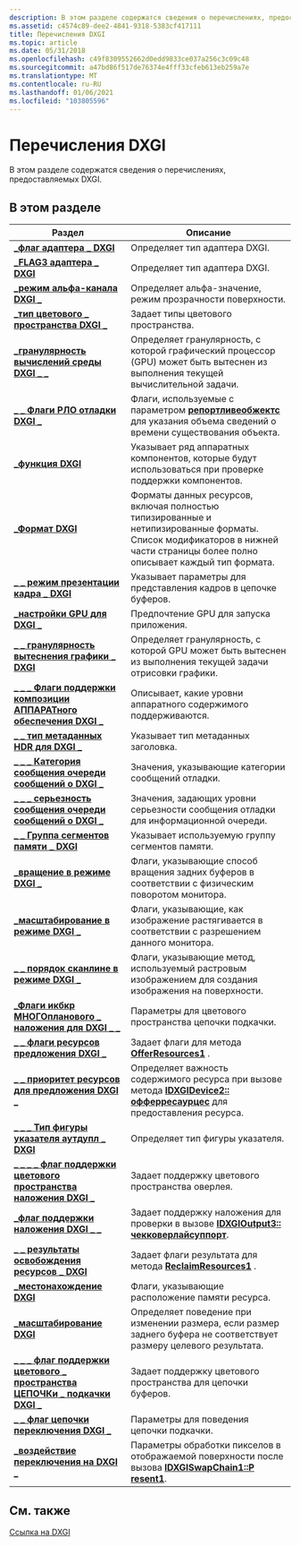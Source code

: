 ```yaml
---
description: В этом разделе содержатся сведения о перечислениях, предоставляемых DXGI.
ms.assetid: c4574c89-dee2-4841-9318-5383cf417111
title: Перечисления DXGI
ms.topic: article
ms.date: 05/31/2018
ms.openlocfilehash: c49f8309552662d0edd9833ce037a256c3c09c48
ms.sourcegitcommit: a47bd86f517de76374e4fff33cfeb613eb259a7e
ms.translationtype: MT
ms.contentlocale: ru-RU
ms.lasthandoff: 01/06/2021
ms.locfileid: "103805596"
---
```

# <a name="dxgi-enumerations"></a>Перечисления DXGI

В этом разделе содержатся сведения о перечислениях, предоставляемых DXGI.

## <a name="in-this-section"></a>В этом разделе



| Раздел                                                                                                         | Описание                                                                                                                                                                       |
|---------------------------------------------------------------------------------------------------------------|-----------------------------------------------------------------------------------------------------------------------------------------------------------------------------------|
| [**\_флаг адаптера \_ DXGI**](/windows/desktop/api/dxgi/ne-dxgi-dxgi_adapter_flag)<br/>                                          | Определяет тип адаптера DXGI.<br/>                                                                                                                                   |
| [**\_FLAG3 адаптера \_ DXGI**](/windows/desktop/api/dxgi1_6/ne-dxgi1_6-dxgi_adapter_flag3)<br/>                                        | Определяет тип адаптера DXGI.<br/>                                                                                                                                   |
| [**\_режим альфа-канала DXGI \_**](/windows/desktop/api/DXGI1_2/ne-dxgi1_2-dxgi_alpha_mode)<br/>                                                       | Определяет альфа-значение, режим прозрачности поверхности.<br/>                                                                                                       |
| [**\_тип цветового \_ пространства DXGI \_**](/windows/desktop/api/dxgicommon/ne-dxgicommon-dxgi_color_space_type)<br/>                                          | Задает типы цветового пространства.<br/>                                                                                                                                           |
| [**\_гранулярность вычислений среды DXGI \_ \_**](/windows/desktop/api/DXGI1_2/ne-dxgi1_2-dxgi_compute_preemption_granularity)<br/>              | Определяет гранулярность, с которой графический процессор (GPU) может быть вытеснен из выполнения текущей вычислительной задачи.<br/>                                      |
| [**\_ \_ Флаги РЛО отладки DXGI \_**](/windows/desktop/api/DXGIDebug/ne-dxgidebug-dxgi_debug_rlo_flags)<br/>                                            | Флаги, используемые с параметром [**репортливеобжектс**](/windows/desktop/api/DXGIDebug/nf-dxgidebug-idxgidebug-reportliveobjects) для указания объема сведений о времени существования объекта. <br/>                         |
| [**\_функция DXGI**](/windows/desktop/api/DXGI1_5/ne-dxgi1_5-dxgi_feature)<br/>                                                              | Указывает ряд аппаратных компонентов, которые будут использоваться при проверке поддержки компонентов.<br/>                                                                                  |
| [**\_Формат DXGI**](/windows/desktop/api/dxgiformat/ne-dxgiformat-dxgi_format)<br/>                                                       | Форматы данных ресурсов, включая полностью типизированные и нетипизированные форматы. Список модификаторов в нижней части страницы более полно описывает каждый тип формата. <br/>               |
| [**\_ \_ режим презентации кадра \_ DXGI**](/windows/desktop/api/dxgi1_3/ne-dxgi1_3-dxgi_frame_presentation_mode)<br/>                            | Указывает параметры для представления кадров в цепочке буферов. <br/>                                                                                                            |
| [**\_настройки GPU для DXGI \_**](/windows/desktop/api/dxgi1_6/ne-dxgi1_6-dxgi_gpu_preference)<br/>                                               | Предпочтение GPU для запуска приложения.<br/>                                                                                                                           |
| [**\_ \_ гранулярность вытеснения графики \_ DXGI**](/windows/desktop/api/DXGI1_2/ne-dxgi1_2-dxgi_graphics_preemption_granularity)<br/>            | Определяет гранулярность, с которой GPU может быть вытеснен из выполнения текущей задачи отрисовки графики.<br/>                                                      |
| [**\_ \_ \_ Флаги поддержки композиции АППАРАТного обеспечения DXGI \_**](/windows/desktop/api/dxgi1_6/ne-dxgi1_6-dxgi_hardware_composition_support_flags)<br/>     | Описывает, какие уровни аппаратного содержимого поддерживаются.<br/>                                                                                                          |
| [**\_ \_ тип метаданных HDR для DXGI \_**](/windows/desktop/api/dxgi1_5/ne-dxgi1_5-dxgi_hdr_metadata_type)<br/>                                        | Указывает тип метаданных заголовка.<br/>                                                                                                                                    |
| [**\_ \_ \_ Категория сообщения очереди сообщений о DXGI \_**](/windows/desktop/api/DXGIDebug/ne-dxgidebug-dxgi_info_queue_message_category)<br/>                   | Значения, указывающие категории сообщений отладки.<br/>                                                                                                                      |
| [**\_ \_ \_ серьезность сообщения очереди сообщений о DXGI \_**](/windows/desktop/api/DXGIDebug/ne-dxgidebug-dxgi_info_queue_message_severity)<br/>                   | Значения, задающих уровни серьезности сообщения отладки для информационной очереди.<br/>                                                                                            |
| [**\_ \_ Группа сегментов памяти \_ DXGI**](/windows/desktop/api/dxgi1_4/ne-dxgi1_4-dxgi_memory_segment_group)<br/>                                  | Указывает используемую группу сегментов памяти.<br/>                                                                                                                             |
| [**\_вращение в режиме DXGI \_**](/previous-versions/windows/desktop/legacy/bb173065(v=vs.85))<br/>                                        | Флаги, указывающие способ вращения задних буферов в соответствии с физическим поворотом монитора.<br/>                                                                  |
| [**\_масштабирование в режиме DXGI \_**](/previous-versions/windows/desktop/legacy/bb173066(v=vs.85))<br/>                                          | Флаги, указывающие, как изображение растягивается в соответствии с разрешением данного монитора.<br/>                                                                                        |
| [**\_ \_ порядок сканлине в режиме DXGI \_**](/previous-versions/windows/desktop/legacy/bb173067(v=vs.85))<br/>                           | Флаги, указывающие метод, используемый растровым изображением для создания изображения на поверхности.<br/>                                                                                           |
| [**\_Флаги икбкр МНОГОпланового \_ наложения для DXGI \_ \_**](/windows/desktop/api/dxgi1_3/ne-dxgi1_3-dxgi_multiplane_overlay_ycbcr_flags)<br/>             | Параметры для цветового пространства цепочки подкачки.<br/>                                                                                                                                    |
| [**\_ \_ флаги ресурсов предложения DXGI \_**](/windows/desktop/api/dxgi1_5/ne-dxgi1_5-dxgi_offer_resource_flags)<br/>                                  | Задает флаги для метода [**OfferResources1**](/windows/desktop/api/dxgi1_5/nf-dxgi1_5-idxgidevice4-offerresources1) .<br/>                                                                                |
| [**\_ \_ приоритет ресурсов для предложения DXGI \_**](/windows/desktop/api/dxgi1_2/ne-dxgi1_2-dxgi_offer_resource_priority)<br/>                           | Определяет важность содержимого ресурса при вызове метода [**IDXGIDevice2:: офферресаурцес**](/windows/desktop/api/DXGI1_2/nf-dxgi1_2-idxgidevice2-offerresources) для предоставления ресурса. <br/> |
| [**\_ \_ \_ Тип фигуры указателя аутдупл \_ DXGI**](/windows/desktop/api/DXGI1_2/ne-dxgi1_2-dxgi_outdupl_pointer_shape_type)<br/>                     | Определяет тип фигуры указателя.<br/>                                                                                                                                  |
| [**\_ \_ \_ \_ флаг поддержки цветового пространства наложения DXGI \_**](/windows/desktop/api/DXGI1_4/ne-dxgi1_4-dxgi_overlay_color_space_support_flag)<br/>        | Задает поддержку цветового пространства оверлея.<br/>                                                                                                                             |
| [**\_флаг поддержки наложения DXGI \_ \_**](/windows/desktop/api/DXGI1_3/ne-dxgi1_3-dxgi_overlay_support_flag)<br/>                                  | Задает поддержку наложения для проверки в вызове [**IDXGIOutput3:: чекковерлайсуппорт**](/windows/desktop/api/DXGI1_3/nf-dxgi1_3-idxgioutput3-checkoverlaysupport).<br/>                                     |
| [**\_ \_ результаты освобождения ресурсов \_ DXGI**](/windows/desktop/api/dxgi1_5/ne-dxgi1_5-dxgi_reclaim_resource_results)<br/>                          | Задает флаги результата для метода [**ReclaimResources1**](/windows/desktop/api/dxgi1_5/nf-dxgi1_5-idxgidevice4-reclaimresources1) .<br/>                                                                     |
| [**\_местонахождение DXGI**](/windows/desktop/api/dxgi/ne-dxgi-dxgi_residency)<br/>                                                 | Флаги, указывающие расположение памяти ресурса.<br/>                                                                                                                    |
| [**\_масштабирование DXGI**](/windows/desktop/api/DXGI1_2/ne-dxgi1_2-dxgi_scaling)<br/>                                                              | Определяет поведение при изменении размера, если размер заднего буфера не соответствует размеру целевого результата.<br/>                                                                     |
| [**\_ \_ \_ флаг поддержки цветового \_ пространства ЦЕПОЧКи \_ подкачки DXGI \_**](/windows/desktop/api/DXGI1_4/ne-dxgi1_4-dxgi_swap_chain_color_space_support_flag)<br/> | Задает поддержку цветового пространства для цепочки буферов.<br/>                                                                                                                      |
| [**\_ \_ флаг цепочки переключения DXGI \_**](/windows/desktop/api/dxgi/ne-dxgi-dxgi_swap_chain_flag)<br/>                                   | Параметры для поведения цепочки подкачки.<br/>                                                                                                                                       |
| [**\_воздействие переключения на DXGI \_**](/windows/desktop/api/DXGI/ne-dxgi-dxgi_swap_effect)<br/>                                                     | Параметры обработки пикселов в отображаемой поверхности после вызова [**IDXGISwapChain1::P resent1**](/windows/desktop/api/DXGI1_2/nf-dxgi1_2-idxgiswapchain1-present1). <br/>                                         |



 

## <a name="related-topics"></a>См. также

<dl> <dt>

[Ссылка на DXGI](d3d10-graphics-reference-dxgi.md)
</dt> </dl>

 

